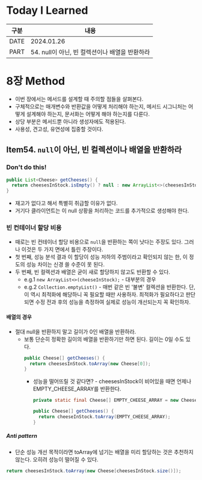 # Today I Learned

| 구분 | 내용                        |
| ---- | --------------------------|
| DATE | 2024.01.26                |
| PART | 54. null이 아닌, 빈 컬렉션이나 배열을 반환하라 |

# 8장 Method
* 이번 장에서는 메서드를 설계할 때 주의할 점들을 살펴본다.
* 구체적으로는 매개변수와 반환값을 어떻게 처리해야 하는지, 메서드 시그니처는 어떻게 설계해야 하는지, 문서화는 어떻게 해야 하는지를 다룬다. 
* 상당 부분은 메서드뿐 아니라 생성자에도 적용된다. 
* 사용성, 견고성, 유연성에 집중할 것이다.

## Item54. `null`이 아닌, 빈 컬렉션이나 배열을 반환하라

### Don't do this!
```java
public List<Cheese> getCheeses() {
  return cheesesInStock.isEmpty() ? null : new ArrayList<>(cheesesInStock);
}
```
* 재고가 없다고 해서 특별히 취급할 이유가 없다. 
* 거기다 클라이언트는 이 null 상황을 처리하는 코드를 추가적으로 생성해야 한다. 


### 빈 컨테이너 할당 비용
* 때로는 빈 컨테이너 할당 비용으로 `null`을 반환하는 쪽이 낫다는 주장도 있다. 그러나 이것은 두 가지 면에서 틀린 주장이다. 
* 첫 번째, 성능 분석 결과 이 할당이 성능 저하의 주범이라고 확인되지 않는 한, 이 정도의 성능 차이는 신경 쓸 수준이 못 된다.
* 두 번째, 빈 컬렉션과 배열은 굳이 새로 할당하지 않고도 반환할 수 있다. 
    * e.g.1 `new ArrayList<>(cheeseInStock);` - 대부분의 경우
    * e.g.2 `Collection.emptyList()` - 매번 같은 빈 '불변' 컬렉션을 반환한다. 단, 이 역시 최적화에 해당하니 꼭 필요할 때만 사용하자. 최적화가 필요하다고 판단되면 수정 전과 후의 성능을 측정하여 실제로 성능이 개선되는지 꼭 확인하자. 

#### 배열의 경우 
* 절대 null을 반환하지 말고 길이가 0인 배열을 반환하라. 
    * 보통 단순히 정확한 길이의 배열을 반환하기만 하면 된다. 길이는 0일 수도 있다. 
        ```java
        public Cheese[] getCheeses() {
          return cheesesInStock.toArray(new Cheese[0]);
        }
        ```
      * 성능을 떨어뜨릴 것 같다면? - cheesesInStock이 비어있을 때면 언제나 EMPTY_CHEESE_ARRAY를 반환한다.
        ```java
        private static final Cheese[] EMPTY_CHEESE_ARRAY = new Cheese[0];

        public Cheese[] getCheeses() {
          return cheeseInStock.toArray(EMPTY_CHEESE_ARRAY);
        }
        ```

##### Anti pattern
* 단순 성능 개선 목적이라면 toArray에 넘기는 배열을 미리 할당하는 것은 추천하지 않는다. 오히려 성능이 떨어질 수 있다. 
```java
return cheesesInStock.toArray(new Cheese[cheesesInStock.size()]);
```